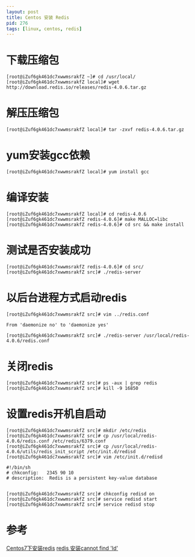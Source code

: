```yaml
---
layout: post
title: Centos 安装 Redis
pid: 276
tags: [linux, centos, redis]
---
```


# 下载压缩包

	[root@iZuf6gk461dc7xwwmsrakfZ ~]# cd /usr/local/
	[root@iZuf6gk461dc7xwwmsrakfZ local]# wget http://download.redis.io/releases/redis-4.0.6.tar.gz


# 解压压缩包

	[root@iZuf6gk461dc7xwwmsrakfZ local]# tar -zxvf redis-4.0.6.tar.gz


# yum安装gcc依赖

	[root@iZuf6gk461dc7xwwmsrakfZ local]# yum install gcc

# 编译安装

	[root@iZuf6gk461dc7xwwmsrakfZ local]# cd redis-4.0.6
	[root@iZuf6gk461dc7xwwmsrakfZ redis-4.0.6]# make MALLOC=libc
	[root@iZuf6gk461dc7xwwmsrakfZ redis-4.0.6]# cd src && make install



# 测试是否安装成功

	[root@iZuf6gk461dc7xwwmsrakfZ redis-4.0.6]# cd src/
	[root@iZuf6gk461dc7xwwmsrakfZ src]# ./redis-server 


# 以后台进程方式启动redis

	[root@iZuf6gk461dc7xwwmsrakfZ src]# vim ../redis.conf 

	From 'daemonize no' to 'daemonize yes'

	[root@iZuf6gk461dc7xwwmsrakfZ src]# ./redis-server /usr/local/redis-4.0.6/redis.conf 

# 关闭redis

	[root@iZuf6gk461dc7xwwmsrakfZ src]# ps -aux | grep redis
	[root@iZuf6gk461dc7xwwmsrakfZ src]# kill -9 16850


# 设置redis开机自启动

	[root@iZuf6gk461dc7xwwmsrakfZ src]# mkdir /etc/redis
	[root@iZuf6gk461dc7xwwmsrakfZ src]# cp /usr/local/redis-4.0.6/redis.conf /etc/redis/6379.conf
	[root@iZuf6gk461dc7xwwmsrakfZ src]# cp /usr/local/redis-4.0.6/utils/redis_init_script /etc/init.d/redisd
	[root@iZuf6gk461dc7xwwmsrakfZ src]# vim /etc/init.d/redisd

	#!/bin/sh
	# chkconfig:   2345 90 10
	# description:  Redis is a persistent key-value database


	[root@iZuf6gk461dc7xwwmsrakfZ src]# chkconfig redisd on
	[root@iZuf6gk461dc7xwwmsrakfZ src]# service redisd start
	[root@iZuf6gk461dc7xwwmsrakfZ src]# service redisd stop



# 参考

[Centos7下安装redis](https://www.cnblogs.com/zuidongfeng/p/8032505.html)
[redis 安装cannot find 'ld'](http://blog.51cto.com/sngyqd/1875319)

